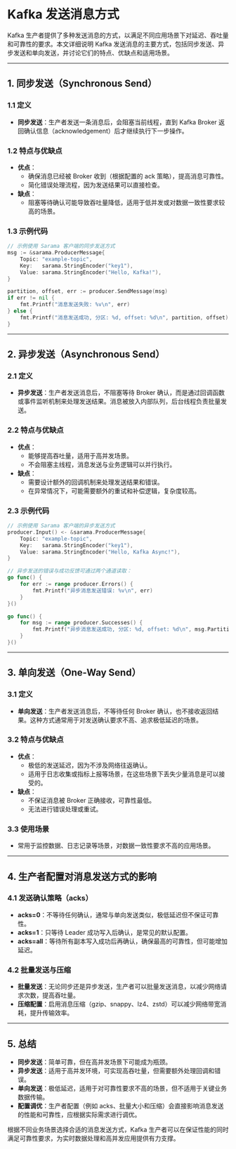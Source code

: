 # Kafka 发送消息方式

Kafka 生产者提供了多种发送消息的方式，以满足不同应用场景下对延迟、吞吐量和可靠性的要求。本文详细说明 Kafka 发送消息的主要方式，包括同步发送、异步发送和单向发送，并讨论它们的特点、优缺点和适用场景。

---

## 1. 同步发送（Synchronous Send）

### 1.1 定义
- **同步发送**：生产者发送一条消息后，会阻塞当前线程，直到 Kafka Broker 返回确认信息（acknowledgement）后才继续执行下一步操作。

### 1.2 特点与优缺点
- **优点**：
    - 确保消息已经被 Broker 收到（根据配置的 ack 策略），提高消息可靠性。
    - 简化错误处理流程，因为发送结果可以直接检查。
- **缺点**：
    - 阻塞等待确认可能导致吞吐量降低，适用于低并发或对数据一致性要求较高的场景。

### 1.3 示例代码
```go
// 示例使用 Sarama 客户端的同步发送方式
msg := &sarama.ProducerMessage{
    Topic: "example-topic",
    Key:   sarama.StringEncoder("key1"),
    Value: sarama.StringEncoder("Hello, Kafka!"),
}

partition, offset, err := producer.SendMessage(msg)
if err != nil {
    fmt.Printf("消息发送失败: %v\n", err)
} else {
    fmt.Printf("消息发送成功, 分区: %d, offset: %d\n", partition, offset)
}
```

---

## 2. 异步发送（Asynchronous Send）

### 2.1 定义
- **异步发送**：生产者发送消息后，不阻塞等待 Broker 确认，而是通过回调函数或事件监听机制来处理发送结果。消息被放入内部队列，后台线程负责批量发送。

### 2.2 特点与优缺点
- **优点**：
    - 能够提高吞吐量，适用于高并发场景。
    - 不会阻塞主线程，消息发送与业务逻辑可以并行执行。
- **缺点**：
    - 需要设计额外的回调机制来处理发送结果和错误。
    - 在异常情况下，可能需要额外的重试和补偿逻辑，复杂度较高。

### 2.3 示例代码
```go
// 示例使用 Sarama 客户端的异步发送方式
producer.Input() <- &sarama.ProducerMessage{
    Topic: "example-topic",
    Key:   sarama.StringEncoder("key1"),
    Value: sarama.StringEncoder("Hello, Kafka Async!"),
}

// 异步发送的错误与成功反馈可通过两个通道读取：
go func() {
    for err := range producer.Errors() {
        fmt.Printf("异步消息发送错误: %v\n", err)
    }
}()

go func() {
    for msg := range producer.Successes() {
        fmt.Printf("异步消息发送成功, 分区: %d, offset: %d\n", msg.Partition, msg.Offset)
    }
}()
```

---

## 3. 单向发送（One-Way Send）

### 3.1 定义
- **单向发送**：生产者发送消息后，不等待任何 Broker 确认，也不接收返回结果。这种方式通常用于对发送确认要求不高、追求极低延迟的场景。

### 3.2 特点与优缺点
- **优点**：
    - 极低的发送延迟，因为不涉及网络往返确认。
    - 适用于日志收集或指标上报等场景，在这些场景下丢失少量消息是可以接受的。
- **缺点**：
    - 不保证消息被 Broker 正确接收，可靠性最低。
    - 无法进行错误处理或重试。

### 3.3 使用场景
- 常用于监控数据、日志记录等场景，对数据一致性要求不高的应用场景。

---

## 4. 生产者配置对消息发送方式的影响

### 4.1 发送确认策略（acks）
- **acks=0**：不等待任何确认，通常与单向发送类似，极低延迟但不保证可靠性。
- **acks=1**：只等待 Leader 成功写入后确认，是常见的默认配置。
- **acks=all**：等待所有副本写入成功后再确认，确保最高的可靠性，但可能增加延迟。

### 4.2 批量发送与压缩
- **批量发送**：无论同步还是异步发送，生产者可以批量发送消息，以减少网络请求次数，提高吞吐量。
- **压缩配置**：启用消息压缩（gzip、snappy、lz4、zstd）可以减少网络带宽消耗，提升传输效率。

---

## 5. 总结

- **同步发送**：简单可靠，但在高并发场景下可能成为瓶颈。
- **异步发送**：适用于高并发环境，可实现高吞吐量，但需要额外处理回调和错误。
- **单向发送**：极低延迟，适用于对可靠性要求不高的场景，但不适用于关键业务数据传输。
- **配置调优**：生产者配置（例如 acks、批量大小和压缩）会直接影响消息发送的性能和可靠性，应根据实际需求进行调优。

根据不同业务场景选择合适的消息发送方式，Kafka 生产者可以在保证性能的同时满足可靠性要求，为实时数据处理和高并发应用提供有力支撑。